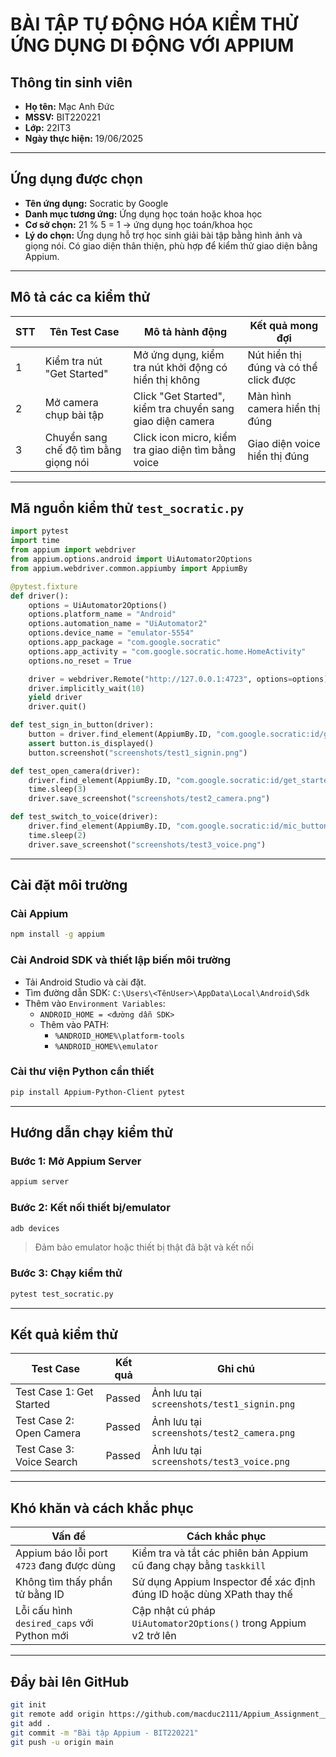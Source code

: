 #  BÀI TẬP TỰ ĐỘNG HÓA KIỂM THỬ ỨNG DỤNG DI ĐỘNG VỚI APPIUM

##  Thông tin sinh viên

- **Họ tên:** Mạc Anh Đức  
- **MSSV:** BIT220221  
- **Lớp:** 22IT3  
- **Ngày thực hiện:** 19/06/2025  

---

##  Ứng dụng được chọn

- **Tên ứng dụng:** Socratic by Google  
- **Danh mục tương ứng:** Ứng dụng học toán hoặc khoa học  
- **Cơ sở chọn:** 21 % 5 = 1 → ứng dụng học toán/khoa học  
- **Lý do chọn:** Ứng dụng hỗ trợ học sinh giải bài tập bằng hình ảnh và giọng nói. Có giao diện thân thiện, phù hợp để kiểm thử giao diện bằng Appium.

---

##  Mô tả các ca kiểm thử

| STT | Tên Test Case                       | Mô tả hành động                                                        | Kết quả mong đợi                        |
|-----|-------------------------------------|------------------------------------------------------------------------|-----------------------------------------|
| 1   | Kiểm tra nút "Get Started"          | Mở ứng dụng, kiểm tra nút khởi động có hiển thị không                 | Nút hiển thị đúng và có thể click được  |
| 2   | Mở camera chụp bài tập              | Click "Get Started", kiểm tra chuyển sang giao diện camera            | Màn hình camera hiển thị đúng           |
| 3   | Chuyển sang chế độ tìm bằng giọng nói | Click icon micro, kiểm tra giao diện tìm bằng voice                  | Giao diện voice hiển thị đúng           |

---

##  Mã nguồn kiểm thử `test_socratic.py`

```python
import pytest
import time
from appium import webdriver
from appium.options.android import UiAutomator2Options
from appium.webdriver.common.appiumby import AppiumBy

@pytest.fixture
def driver():
    options = UiAutomator2Options()
    options.platform_name = "Android"
    options.automation_name = "UiAutomator2"
    options.device_name = "emulator-5554"
    options.app_package = "com.google.socratic"
    options.app_activity = "com.google.socratic.home.HomeActivity"
    options.no_reset = True

    driver = webdriver.Remote("http://127.0.0.1:4723", options=options)
    driver.implicitly_wait(10)
    yield driver
    driver.quit()

def test_sign_in_button(driver):
    button = driver.find_element(AppiumBy.ID, "com.google.socratic:id/get_started_button")
    assert button.is_displayed()
    button.screenshot("screenshots/test1_signin.png")

def test_open_camera(driver):
    driver.find_element(AppiumBy.ID, "com.google.socratic:id/get_started_button").click()
    time.sleep(3)
    driver.save_screenshot("screenshots/test2_camera.png")

def test_switch_to_voice(driver):
    driver.find_element(AppiumBy.ID, "com.google.socratic:id/mic_button").click()
    time.sleep(2)
    driver.save_screenshot("screenshots/test3_voice.png")
```

---

##  Cài đặt môi trường

### Cài Appium

```bash
npm install -g appium
```

### Cài Android SDK và thiết lập biến môi trường

- Tải Android Studio và cài đặt.
- Tìm đường dẫn SDK: `C:\Users\<TênUser>\AppData\Local\Android\Sdk`
- Thêm vào `Environment Variables`:
  - `ANDROID_HOME = <đường dẫn SDK>`
  - Thêm vào PATH:
    - `%ANDROID_HOME%\platform-tools`
    - `%ANDROID_HOME%\emulator`

### Cài thư viện Python cần thiết

```bash
pip install Appium-Python-Client pytest
```

---

## Hướng dẫn chạy kiểm thử

### Bước 1: Mở Appium Server

```bash
appium server
```

### Bước 2: Kết nối thiết bị/emulator

```bash
adb devices
```

> Đảm bảo emulator hoặc thiết bị thật đã bật và kết nối

### Bước 3: Chạy kiểm thử

```bash
pytest test_socratic.py
```

---

##  Kết quả kiểm thử

| Test Case                     | Kết quả  | Ghi chú                                  |
|------------------------------|----------|-------------------------------------------|
| Test Case 1: Get Started     | Passed | Ảnh lưu tại `screenshots/test1_signin.png` |
| Test Case 2: Open Camera     | Passed | Ảnh lưu tại `screenshots/test2_camera.png` |
| Test Case 3: Voice Search    | Passed | Ảnh lưu tại `screenshots/test3_voice.png`  |

---

## Khó khăn và cách khắc phục

| Vấn đề                                | Cách khắc phục                                                        |
|---------------------------------------|-----------------------------------------------------------------------|
| Appium báo lỗi port `4723` đang được dùng | Kiểm tra và tắt các phiên bản Appium cũ đang chạy bằng `taskkill`     |
| Không tìm thấy phần tử bằng ID        | Sử dụng Appium Inspector để xác định đúng ID hoặc dùng XPath thay thế |
| Lỗi cấu hình `desired_caps` với Python mới | Cập nhật cú pháp `UiAutomator2Options()` trong Appium v2 trở lên       |

---

## Đẩy bài lên GitHub

```bash
git init
git remote add origin https://github.com/macduc2111/Appium_Assignment__BIT220221.git
git add .
git commit -m "Bài tập Appium - BIT220221"
git push -u origin main
```